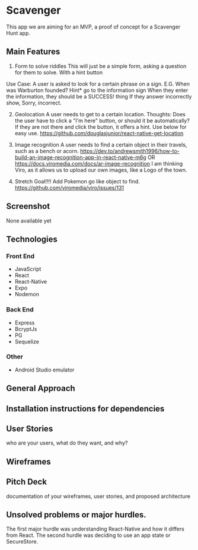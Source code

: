 # Scavenger
This app we are aiming for an MVP, a proof of concept for a Scavenger Hunt app.

## Main Features
1. Form to solve riddles
This will just be a simple form, asking a question for them to solve.
With a hint button

Use Case:
A user is asked to look for a certain phrase on a sign.
E.G. When was Warburton founded?
Hint* go to the information sign
When they enter the information, they should be a SUCCESS! thing
If they answer incorrectly show, Sorry, incorrect.

2. Geolocation
A user needs to get to a certain location.
Thoughts: Does the user have to click a "I'm here" button, or should it be automatically?
If they are not there and click the button, it offers a hint.
Use below for easy use.
https://github.com/douglasjunior/react-native-get-location

3. Image recognition
A user needs to find a certain object in their travels, such as a bench or acorn.
https://dev.to/andrewsmith1996/how-to-build-an-image-recognition-app-in-react-native-m6g
OR
https://docs.viromedia.com/docs/ar-image-recognition
I am thinking Viro, as it allows us to upload our own images, like a Logo of the town.

4. Stretch Goal!!!! Add Pokemon go like object to find.
https://github.com/viromedia/viro/issues/131

## Screenshot
None available yet

## Technologies
### Front End
* JavaScript
* React
* React-Native
* Expo
* Nodemon

### Back End
* Express
* BcryptJs
* PG
* Sequelize

### Other
* Android Studio emulator


## General Approach

## Installation instructions for dependencies

## User Stories
who are your users, what do they want, and why?

## Wireframes

## Pitch Deck
documentation of your wireframes, user stories, and proposed architecture

## Unsolved problems or major hurdles.

The first major hurdle was understanding React-Native and how it differs from React.
The second hurdle was deciding to use an app state or SecureStore.
